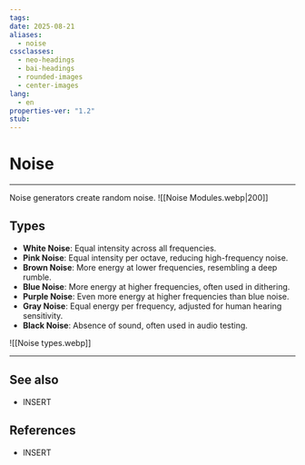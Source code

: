 ```yaml
---
tags: 
date: 2025-08-21
aliases:
  - noise
cssclasses:
  - neo-headings
  - bai-headings
  - rounded-images
  - center-images
lang:
  - en
properties-ver: "1.2"
stub:
---
```

# Noise

***
Noise generators create random noise.
![[Noise Modules.webp|200]]
## Types
- **White Noise**: Equal intensity across all frequencies.
- **Pink Noise**: Equal intensity per octave, reducing high-frequency noise.
- **Brown Noise**: More energy at lower frequencies, resembling a deep rumble.
- **Blue Noise**: More energy at higher frequencies, often used in dithering.
- **Purple Noise**: Even more energy at higher frequencies than blue noise.
- **Gray Noise**: Equal energy per frequency, adjusted for human hearing sensitivity.
- **Black Noise**: Absence of sound, often used in audio testing.

![[Noise types.webp]]


***
## See also
- INSERT
## References
- INSERT